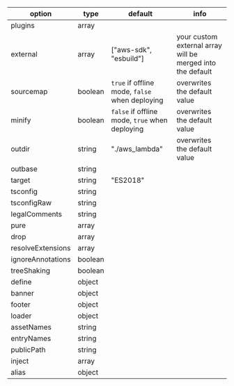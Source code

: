 | option            | type    | default                                        | info                                                       |
| ----------------- | ------- | ---------------------------------------------- | ---------------------------------------------------------- |
| plugins           | array   |                                                |                                                            |
| external          | array   | ["aws-sdk", "esbuild"]                         | your custom external array will be merged into the default |
| sourcemap         | boolean | `true` if offline mode, `false` when deploying | overwrites the default value                               |
| minify            | boolean | `false` if offline mode, `true` when deploying | overwrites the default value                               |
| outdir            | string  | "./aws_lambda"                                 | overwrites the default value                               |
| outbase           | string  |                                                |                                                            |
| target            | string  | "ES2018"                                       |                                                            |
| tsconfig          | string  |                                                |                                                            |
| tsconfigRaw       | string  |                                                |                                                            |
| legalComments     | string  |                                                |                                                            |
| pure              | array   |                                                |                                                            |
| drop              | array   |                                                |                                                            |
| resolveExtensions | array   |                                                |                                                            |
| ignoreAnnotations | boolean |                                                |                                                            |
| treeShaking       | boolean |                                                |                                                            |
| define            | object  |                                                |                                                            |
| banner            | object  |                                                |                                                            |
| footer            | object  |                                                |                                                            |
| loader            | object  |                                                |                                                            |
| assetNames        | string  |                                                |                                                            |
| entryNames        | string  |                                                |                                                            |
| publicPath        | string  |                                                |                                                            |
| inject            | array   |                                                |                                                            |
| alias             | object  |                                                |                                                            |
